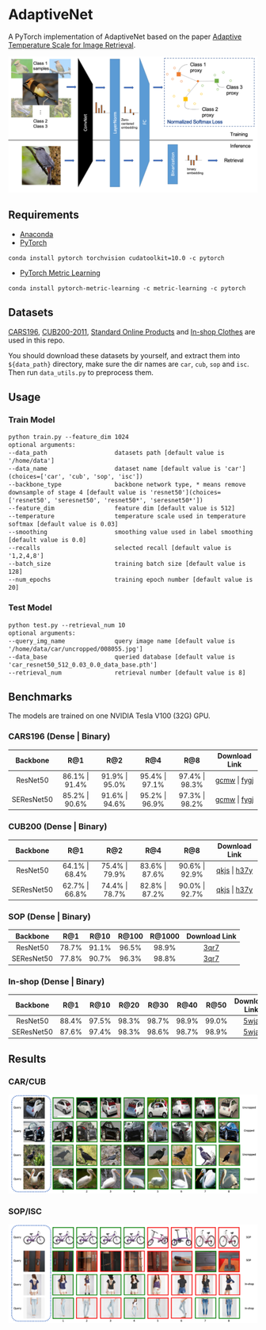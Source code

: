 # AdaptiveNet
A PyTorch implementation of AdaptiveNet based on the paper [Adaptive Temperature Scale for Image Retrieval]().

![Network Architecture](results/structure.png)

## Requirements
- [Anaconda](https://www.anaconda.com/download/)
- [PyTorch](https://pytorch.org)
```
conda install pytorch torchvision cudatoolkit=10.0 -c pytorch
```
- [PyTorch Metric Learning](https://kevinmusgrave.github.io/pytorch-metric-learning/)
```
conda install pytorch-metric-learning -c metric-learning -c pytorch
```

## Datasets
[CARS196](http://ai.stanford.edu/~jkrause/cars/car_dataset.html), [CUB200-2011](http://www.vision.caltech.edu/visipedia/CUB-200-2011.html), 
[Standard Online Products](http://cvgl.stanford.edu/projects/lifted_struct/) and 
[In-shop Clothes](http://mmlab.ie.cuhk.edu.hk/projects/DeepFashion/InShopRetrieval.html) are used in this repo.

You should download these datasets by yourself, and extract them into `${data_path}` directory, make sure the dir names are 
`car`, `cub`, `sop` and `isc`. Then run `data_utils.py` to preprocess them.

## Usage
### Train Model
```
python train.py --feature_dim 1024
optional arguments:
--data_path                   datasets path [default value is '/home/data']
--data_name                   dataset name [default value is 'car'](choices=['car', 'cub', 'sop', 'isc'])
--backbone_type               backbone network type, * means remove downsample of stage 4 [default value is 'resnet50'](choices=['resnet50', 'seresnet50', 'resnet50*', 'seresnet50*'])
--feature_dim                 feature dim [default value is 512]
--temperature                 temperature scale used in temperature softmax [default value is 0.03]
--smoothing                   smoothing value used in label smoothing [default value is 0.0]
--recalls                     selected recall [default value is '1,2,4,8']
--batch_size                  training batch size [default value is 128]
--num_epochs                  training epoch number [default value is 20]
```

### Test Model
```
python test.py --retrieval_num 10
optional arguments:
--query_img_name              query image name [default value is '/home/data/car/uncropped/008055.jpg']
--data_base                   queried database [default value is 'car_resnet50_512_0.03_0.0_data_base.pth']
--retrieval_num               retrieval number [default value is 8]
```

## Benchmarks
The models are trained on one NVIDIA Tesla V100 (32G) GPU.

### CARS196 (Dense | Binary)
<table>
  <thead>
    <tr>
      <th>Backbone</th>
      <th>R@1</th>
      <th>R@2</th>
      <th>R@4</th>
      <th>R@8</th>
      <th>Download Link</th>
    </tr>
  </thead>
  <tbody>
    <tr>
      <td align="center">ResNet50</td>
      <td align="center">86.1% | 91.4%</td>
      <td align="center">91.9% | 95.0%</td>
      <td align="center">95.4% | 97.1%</td>
      <td align="center">97.4% | 98.3%</td>
      <td align="center"><a href="https://pan.baidu.com/s/1Wld7E02CaRgaZi4cv4I7dQ">gcmw</a> | <a href="https://pan.baidu.com/s/15jsM45iZY-u08Y39VkmRSQ">fygj</a></td>
    </tr>
    <tr>
      <td align="center">SEResNet50</td>
      <td align="center">85.2% | 90.6%</td>
      <td align="center">91.6% | 94.6%</td>
      <td align="center">95.2% | 96.9%</td>
      <td align="center">97.3% | 98.2%</td>
      <td align="center"><a href="https://pan.baidu.com/s/1Wld7E02CaRgaZi4cv4I7dQ">gcmw</a> | <a href="https://pan.baidu.com/s/15jsM45iZY-u08Y39VkmRSQ">fygj</a></td>
    </tr>
  </tbody>
</table>

### CUB200 (Dense | Binary)
<table>
  <thead>
    <tr>
      <th>Backbone</th>
      <th>R@1</th>
      <th>R@2</th>
      <th>R@4</th>
      <th>R@8</th>
      <th>Download Link</th>
    </tr>
  </thead>
  <tbody>
    <tr>
      <td align="center">ResNet50</td>
      <td align="center">64.1% | 68.4%</td>
      <td align="center">75.4% | 79.9%</td>
      <td align="center">83.6% | 87.6%</td>
      <td align="center">90.6% | 92.9%</td>
      <td align="center"><a href="https://pan.baidu.com/s/19Hmibn-RbxAUTnOEPxxafw">qkjs</a> | <a href="https://pan.baidu.com/s/101_f16MD7y2cLuC6RRpJBA">h37y</a></td>
    </tr>
    <tr>
      <td align="center">SEResNet50</td>
      <td align="center">62.7% | 66.8%</td>
      <td align="center">74.4% | 78.7%</td>
      <td align="center">82.8% | 87.2%</td>
      <td align="center">90.0% | 92.7%</td>
      <td align="center"><a href="https://pan.baidu.com/s/19Hmibn-RbxAUTnOEPxxafw">qkjs</a> | <a href="https://pan.baidu.com/s/101_f16MD7y2cLuC6RRpJBA">h37y</a></td>
    </tr>
  </tbody>
</table>

### SOP (Dense | Binary)
<table>
  <thead>
    <tr>
      <th>Backbone</th>
      <th>R@1</th>
      <th>R@10</th>
      <th>R@100</th>
      <th>R@1000</th>
      <th>Download Link</th>
    </tr>
  </thead>
  <tbody>
    <tr>
      <td align="center">ResNet50</td>
      <td align="center">78.7%</td>
      <td align="center">91.1%</td>
      <td align="center">96.5%</td>
      <td align="center">98.9%</td>
      <td align="center"><a href="https://pan.baidu.com/s/1izrEJUTHgB7Yafa6d938MA">3qr7</a></td>
    </tr>
    <tr>
      <td align="center">SEResNet50</td>
      <td align="center">77.8%</td>
      <td align="center">90.7%</td>
      <td align="center">96.3%</td>
      <td align="center">98.8%</td>
      <td align="center"><a href="https://pan.baidu.com/s/1izrEJUTHgB7Yafa6d938MA">3qr7</a></td>
    </tr>
  </tbody>
</table>

### In-shop (Dense | Binary)
<table>
  <thead>
    <tr>
      <th>Backbone</th>
      <th>R@1</th>
      <th>R@10</th>
      <th>R@20</th>
      <th>R@30</th>
      <th>R@40</th>
      <th>R@50</th>
      <th>Download Link</th>
    </tr>
  </thead>
  <tbody>
    <tr>
      <td align="center">ResNet50</td>
      <td align="center">88.4%</td>
      <td align="center">97.5%</td>
      <td align="center">98.3%</td>
      <td align="center">98.7%</td>
      <td align="center">98.9%</td>
      <td align="center">99.0%</td>
      <td align="center"><a href="https://pan.baidu.com/s/1MW1Snt079y0wtPMA3Eeyhg">5wja</a></td>
    </tr>
    <tr>
      <td align="center">SEResNet50</td>
      <td align="center">87.6%</td>
      <td align="center">97.4%</td>
      <td align="center">98.3%</td>
      <td align="center">98.6%</td>
      <td align="center">98.7%</td>
      <td align="center">98.9%</td>
      <td align="center"><a href="https://pan.baidu.com/s/1MW1Snt079y0wtPMA3Eeyhg">5wja</a></td>
    </tr>
  </tbody>
</table>

## Results

### CAR/CUB

![CAR/CUB](results/car_cub.png)

### SOP/ISC

![SOP/ISC](results/sop_isc.png)